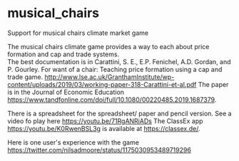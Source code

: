 # musical_chairs
Support for musical chairs climate market game

The musical chairs climate game provides a way to each about price formation and cap and trade systems.  
The best documentation is in 
Carattini, S. E., E.P. Fenichel, A.D. Gordan, and P. Gourley. For want of a chair: Teaching price formation using a cap and trade game.
http://www.lse.ac.uk/GranthamInstitute/wp-content/uploads/2019/03/working-paper-318-Carattini-et-al.pdf
The paper is in the Journal of Economic Education https://www.tandfonline.com/doi/full/10.1080/00220485.2019.1687379. 

There is a spreadsheet for the spreadsheet/ paper and pencil version. See a video fo play here https://youtu.be/71RgANRiADs
The ClassEx app https://youtu.be/K0RwenBSL3g is available at https://classex.de/. 

Here is one user's experience with the game https://twitter.com/nilsadmoore/status/1175030953489719296 
